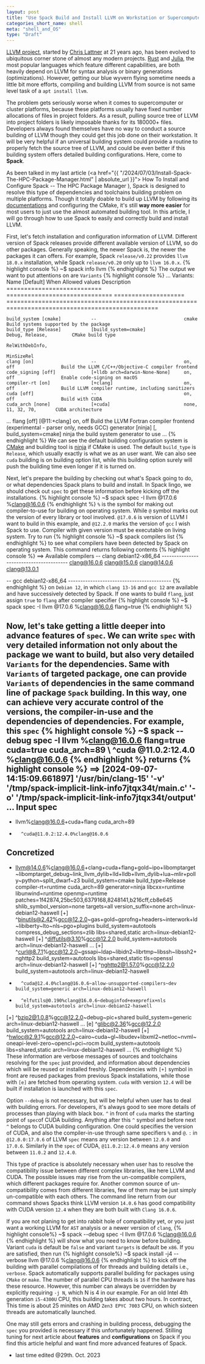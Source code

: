 ```yaml
---
layout: post
title: "Use Spack Build and Install LLVM on Workstation or Supercomputer"
categories_short_name: shell
meta: "shell_and_OS"
type: "Draft"
---
```


[LLVM project](https://llvm.org), started by [Chris Lattner](https://en.wikipedia.org/wiki/Chris_Lattner) at 21 years ago, has been evolved to ubiquitous corner stone of almost any modern projects. [Rust](https://www.rust-lang.org) and [Julia](https://julialang.org), the most popular languages which feature different capabilities, are both heavily depend on LLVM for syntax analysis or binary generations (optimizations). However, getting our blue wyvern flying sometime needs a little bit more efforts, compiling and building LLVM from source is not same level task of a `apt install llvm`. 

The problem gets seriously worse when it comes to supercomputer or cluster platforms, because these platforms usually have fixed number allocations of files in project folders. As a result, pulling source tree of LLVM into project folders is likely imposable thanks for its 180000+ files. Developers always found themselves have no way to conduct a source building of LLVM though they could get this job done on their workstation. It will be very helpful if an universal building system could provide a routine to properly fetch the source tree of LLVM, and could be even better if this building system offers detailed building configurations. Here, come to **Spack**. 

As been talked in my last article 
(<a href="{{ "/2024/07/03/Install-Spack-The-HPC-Package-Manager.html" | absolute_url }}">
How To Install and Configure Spack -- The HPC Package Manager
</a>), 
Spack is designed to resolve this type of dependencies and toolchains building problem on multiple platforms. Though it totally doable to build up LLVM by following its [documentations](https://llvm.org/docs/GettingStarted.html#getting-the-source-code-and-building-llvm) and configuring the CMake, it's still **way more easier** for most users to just use the almost automated building tool. In this article, I will go through how to use Spack to easily and correctly build and install LLVM.

First, let's fetch installation and configuration information of LLVM. Different version of Spack releases provide different available version of LLVM, so do other packages. Generally speaking, the newer Spack is, the newer the packages it can offers. For example, Spack `release/v0.22` provides `llvm 18.0.x` installation, while Spack `release/v0.20` only up to `llvm 16.0.x`.
{% highlight console %}
~$ spack info llvm
{% endhighlight %}
The output we want to put attentions on are `Variants` 
{% highlight console %}
...
Variants:
    Name [Default]                 When                              Allowed values          Description
    ===========================    ==============================    ====================    =================================================================================================

    build_system [cmake]           --                                cmake                   Build systems supported by the package
    build_type [Release]           [build_system=cmake]              Debug, Release,         CMake build type
                                                                     RelWithDebInfo,         
                                                                     MinSizeRel              
    clang [on]                     --                                on, off                 Build the LLVM C/C++/Objective-C compiler frontend
    code_signing [off]             [+lldb arch=darwin-None-None]     on, off                 Enable code-signing on macOS
    compiler-rt [on]               [+clang]                          on, off                 Build LLVM compiler runtime, including sanitizers
    cuda [off]                     --                                on, off                 Build with CUDA
    cuda_arch [none]               [+cuda]                           none, 11, 32, 70,       CUDA architecture
...
    flang [off]                    [@11:+clang]                      on, off                 Build the LLVM Fortran compiler frontend (experimental - parser only, needs GCC)
    generator [ninja]              [, build_system=cmake]            ninja                   the build system generator to use
...
{% endhighlight %}
We can see the default building configuration system is [CMake](https://cmake.org) and building tool is [ninja](https://ninja-build.org) if CMake is used. The default `build_type` is `Release`, which usually exactly is what we as an user want. We can also see `cuda` building is on building option list, while this building option surely will push the building time even longer if it is turned on.

Next, let's prepare the building by checking out what's Spack going to do, or what dependencies Spack plans to build and install. In Spack lingo, we should check out `spec` to get these information before kicking off the installations.
{% highlight console %} 
~$ spack spec -I llvm @17.0.6 %clang@16.0.6
{% endhighlight %}
`%` is the symbol for making out compiler-to-use for building on operating system. While `@` symbol marks out the version of every library or tool involved. `@17.0.6` is version of LLVM I want to build in this example, and `@12.2.0` marks the version of `gcc` I wish Spack to use. Compiler with given version must be executable on living system. Try to run
{% highlight console %}
~$ spack compilers list 
{% endhighlight %}
to see what compilers have been detected by Spack on operating system. This command returns following contents
{% highlight console %}
==> Available compilers
-- clang debian12-x86_64 ----------------------------------------
clang@16.0.6  clang@15.0.6  clang@14.0.6  clang@13.0.1

-- gcc debian12-x86_64 ------------------------------------------
{% endhighlight %}
on `Debian 12`, in which `clang 13-16` and `gcc 12` are available and have successively detected by Spack.
If one wants to build `flang`, just assign `true` to `flang` after compiler specifier 
{% highlight console %} 
~$ spack spec -I llvm @17.0.6 %clang@16.0.6 flang=true
{% endhighlight %}

Now, let's take getting a little deeper into advance features of `spec`. We can write `spec` with very detailed information not only
about the package we want to build, but also very detailed `Variants` for the dependencies. Same with `Variants` of targeted package, one can
provide `Variants` of dependencies in the same command line of package `Spack` building. In this way, one can achieve very accurate control 
of the versions, the compiler-in-use and the dependencies of dependencies. For example, this `spec`
{% highlight console %}
~$ spack --debug spec -I llvm %clang@16.0.6 flang=true cuda=true cuda_arch=89 \ 
   ^cuda @11.0.2:12.4.0 %clang@16.0.6
{% endhighlight %}
returns 
{% highlight console %}
==> [2024-09-07-14:15:09.661897] '/usr/bin/clang-15' '-v' '/tmp/spack-implicit-link-info7jtqx34t/main.c' '-o' '/tmp/spack-implicit-link-info7jtqx34t/output'
...
Input spec
--------------------------------
 -   llvm%clang@16.0.6+cuda+flang cuda_arch=89
 -       ^cuda@11.0.2:12.4.0%clang@16.0.6

Concretized
--------------------------------
 -   llvm@14.0.6%clang@16.0.6+clang+cuda+flang+gold~ipo+libomptarget~libomptarget_debug~link_llvm_dylib+lld+lldb+llvm_dylib+lua~mlir+polly~python~split_dwarf~z3 build_system=cmake build_type=Release compiler-rt=runtime cuda_arch=89 generator=ninja libcxx=runtime libunwind=runtime openmp=runtime patches=1f42874,25bc503,6379168,8248141,b216cff,cb8e645 shlib_symbol_version=none targets=all version_suffix=none arch=linux-debian12-haswell
[+]      ^binutils@2.42%gcc@12.2.0~gas+gold~gprofng+headers~interwork+ld~libiberty~lto~nls~pgo+plugins build_system=autotools compress_debug_sections=zlib libs=shared,static arch=linux-debian12-haswell
[+]          ^diffutils@3.10%gcc@12.2.0 build_system=autotools arch=linux-debian12-haswell
...
[+]          ^curl@8.7.1%gcc@12.2.0~gssapi~ldap~libidn2~librtmp~libssh~libssh2+nghttp2 build_system=autotools libs=shared,static tls=openssl arch=linux-debian12-haswell
[+]              ^nghttp2@1.57.0%gcc@12.2.0 build_system=autotools arch=linux-debian12-haswell
 -       ^cuda@12.4.0%clang@16.0.6~allow-unsupported-compilers~dev build_system=generic arch=linux-debian12-haswell
 -       ^elfutils@0.190%clang@16.0.6~debuginfod+exeprefix+nls build_system=autotools arch=linux-debian12-haswell
[+]          ^bzip2@1.0.8%gcc@12.2.0~debug~pic+shared build_system=generic arch=linux-debian12-haswell
...
[e]      ^glibc@2.36%gcc@12.2.0 build_system=autotools arch=linux-debian12-haswell
[+]      ^hwloc@2.9.1%gcc@12.2.0~cairo~cuda~gl~libudev+libxml2~netloc~nvml~oneapi-level-zero~opencl+pci~rocm build_system=autotools libs=shared,static arch=linux-debian12-haswell
...
{% endhighlight %}
These information are verbose messages of sources and toolchains resolving for the `spec` just provided, and information about dependencies which will be reused or installed freshly. Dependencies with `[+]` symbol in front are reused packages from previous Spack installations, while those with `[e]` are fetched from operating system. `cuda` with version `12.4` will be built if installation is launched with this `spec`. 

Option `--debug` is not necessary, but will be helpful when user has to deal with building errors. For developers, it's always good to see more details of processes than playing with black box. `^` in front of `cuda` marks the starting point of `spec`of CUDA building. Anything after this `^` symbol and before next `^` belongs to CUDA building configuration. One could specifies the version of CUDA, and also the compiler-in-use through same specifiers `%` and `@`. 
`:` in `@12.0.0:17.0.6` of LLVM `spec` means any version between `12.0.0` and `17.0.6`. Similarly in the `spec` of CUDA, `@11.0.2:12.4.0` means any version between `11.0.2` and `12.4.0`.

This type of practice is absolutely necessary when user has to resolve the compatibility issue between different complex libraries, like here LLVM and CUDA.
The possible issues may rise from the un-compatible compilers, which different packages require for. Another common source of un-compatibility comes from different libraries, few of them may be just simply un-compatible with each others. The command line return from our command shows Spacks think LLVM version `14.0.6` has good compatibility with CUDA version `12.4` when they are both built with `Clang 16.0.6`.

If you are not planing to get into rabbit hole of compatibility yet, or you just want a working LLVM for `AST` analysis or a newer version of `clang`, 
{% highlight console%}
~$ spack --debug spec -I llvm @17.0.6 %clang@16.0.6
{% endhighlight %}
will show what you need to know before building. Variant `cuda` is default be `false` and variant `targets` is default be `x86`.
If you are satisfied, then run
{% highlight console%}
~$ spack install -j4 --verbose llvm @17.0.6 %clang@16.0.6
{% endhighlight %}
to kick off the building with parallel compilations of for threads and building details i.e., `verbose`. Spack automatically supports parallel building for 
packages using `CMake` or `make`. The number of parallel CPU threads is `16` if the hardware has these resource. However, this number can always be overridden
by explicitly requiring `-j N`, which N is 4 in our example. For an old Intel 4th generation `i5-4300U` CPU, this building takes about two hours. In contract,
This time is about 25 minites on AMD `Zen3 EPYC 7003` CPU, on which sixteen threads are automatically launched.

One may still gets errors and crashing in building process, debugging the `spec` you provided is necessary if this unfortunately happened. 
Stilling tuning for next article about **features** and **configurations** on Spack if you find this article helpful and want find more advanced features of Spack.

- last time edited @29th. Oct. 2023